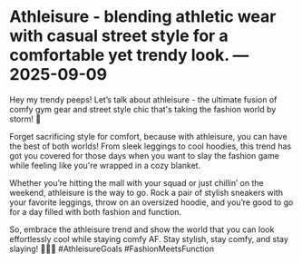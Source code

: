 # Athleisure - blending athletic wear with casual street style for a comfortable yet trendy look. — 2025-09-09

Hey my trendy peeps! Let’s talk about athleisure - the ultimate fusion of comfy gym gear and street style chic that's taking the fashion world by storm! 🌟

Forget sacrificing style for comfort, because with athleisure, you can have the best of both worlds! From sleek leggings to cool hoodies, this trend has got you covered for those days when you want to slay the fashion game while feeling like you're wrapped in a cozy blanket.

Whether you’re hitting the mall with your squad or just chillin’ on the weekend, athleisure is the way to go. Rock a pair of stylish sneakers with your favorite leggings, throw on an oversized hoodie, and you’re good to go for a day filled with both fashion and function.

So, embrace the athleisure trend and show the world that you can look effortlessly cool while staying comfy AF. Stay stylish, stay comfy, and stay slaying! 💁‍♀️💅 #AthleisureGoals #FashionMeetsFunction